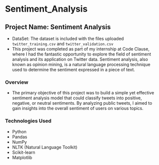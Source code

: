 # Sentiment_Analysis
## Project Name: Sentiment Analysis
* DataSet: The dataset is included with the files uploaded `twitter_training.csv` and `twitter_validation.csv`
* This project was completed as part of my internship at Code Clause, where I had the fantastic opportunity to explore the field of sentiment analysis and its application on Twitter data. Sentiment analysis, also known as opinion mining, is a natural language processing technique used to determine the sentiment expressed in a piece of text.
### Overview
* The primary objective of this project was to build a simple yet effective sentiment analysis model that could classify tweets into positive, negative, or neutral sentiments. By analyzing public tweets, I aimed to gain insights into the overall sentiment of users on various topics.
### Technologies Used
* Python
* Pandas
* NumPy
* NLTK (Natural Language Toolkit)
* Scikit-learn
* Matplotlib
